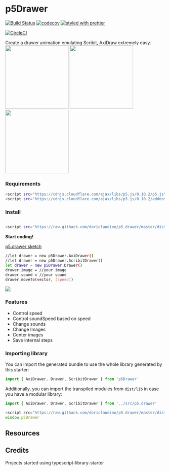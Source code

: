 # p5Drawer

[![Build Status](https://travis-ci.org/doriclaudino/p5.drawer.png?branch=master)](https://travis-ci.org/doriclaudino/p5.drawer)
[![codecov](https://codecov.io/gh/doriclaudino/p5.drawer/branch/master/graph/badge.svg)](https://codecov.io/gh/doriclaudino/p5.drawer)
[![styled with prettier](https://img.shields.io/badge/styled_with-prettier-ff69b4.svg)](https://github.com/prettier/prettier)


[![CircleCI](https://circleci.com/gh/doriclaudino/p5.drawer/tree/master.svg?style=svg)](https://circleci.com/gh/doriclaudino/p5.drawer/tree/master)

Create a drawer animation emulating Scribit, AxiDraw extremely easy.
<br>
<img src="https://i.imgur.com/emokMlD.png" width="200">
<img src="https://imgur.com/AevdDH0.png" width="200">
<img src="https://imgur.com/nbt0qGb.png" width="200">


### Requirements
```bash
<script src="https://cdnjs.cloudflare.com/ajax/libs/p5.js/0.10.2/p5.js"></script>
<script src="https://cdnjs.cloudflare.com/ajax/libs/p5.js/0.10.2/addons/p5.sound.js"></script>
```

### Install

```bash

<script src="https://raw.githack.com/doriclaudino/p5.drawer/master/dist/p5.drawer.es5.js"></script>
```


**Start coding!** 

[p5.drawer sketch](https://editor.p5js.org/doriclaudino/sketches/5UUjoEKRx)
```bash
//let drawer = new p5Drawer.AxiDrawer()
//let drawer = new p5Drawer.ScribitDrawer()
let drawer = new p5Drawer.Drawer()
drawer.image = //your image
drawer.sound = //your sound
drawer.moveTo(vector, [speed])
```

![](https://media.giphy.com/media/U3hHR6jI6XbOfdH9Ka/giphy.gif)


### Features

 - Control speed
 - Control soundSpeed based on speed
 - Change sounds
 - Change Images
 - Center images
 - Save internal steps

### Importing library

You can import the generated bundle to use the whole library generated by this starter:

```javascript
import { AxiDrawer, Drawer, ScribitDrawer } from 'p5Drawer'
```

Additionally, you can import the transpiled modules from `dist/lib` in case you have a modular library:

```javascript
import { AxiDrawer, Drawer, ScribitDrawer } from '../src/p5.drawer'
```

```javascript
<script src="https://raw.githack.com/doriclaudino/p5.drawer/master/dist/p5.drawer.es5.js"></script>
window.p5Drawer
```

## Resources

## Credits

Projects started using typescript-library-starter
